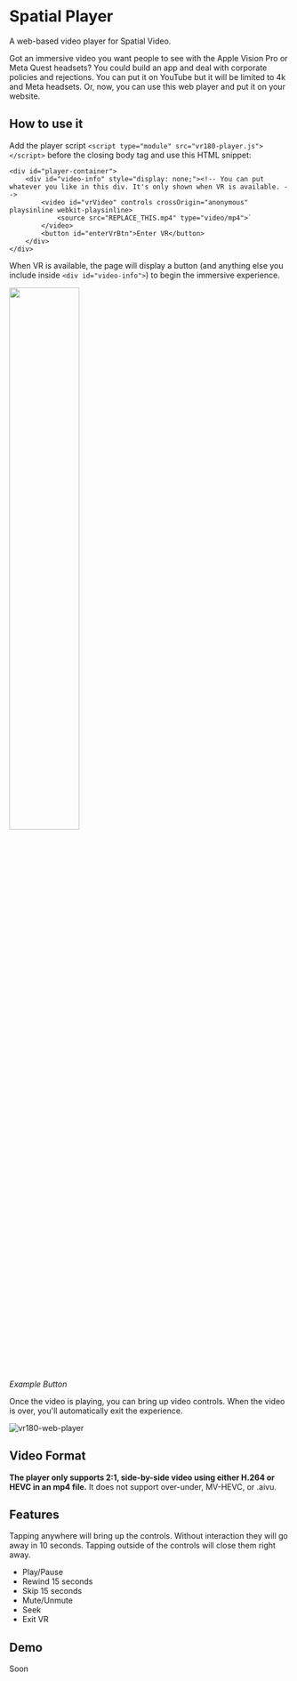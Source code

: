 # Spatial Player 
A web-based video player for Spatial Video.

Got an immersive video you want people to see with the Apple Vision Pro or Meta Quest headsets? You could build an app and deal with corporate policies and rejections. You can put it on YouTube but it will be limited to 4k and Meta headsets. Or, now, you can use this web player and put it on your website.

## How to use it
Add the player script `<script type="module" src="vr180-player.js"></script>` before the closing body tag and use this HTML snippet: 
```
<div id="player-container">
	<div id="video-info" style="display: none;"><!-- You can put whatever you like in this div. It's only shown when VR is available. -->
		<video id="vrVideo" controls crossOrigin="anonymous" playsinline webkit-playsinline>
			<source src="REPLACE_THIS.mp4" type="video/mp4">`
		</video>
		<button id="enterVrBtn">Enter VR</button>
	</div>
</div>
```
When VR is available, the page will display a button (and anything else you include inside `<div id="video-info">`) to begin the immersive experience. 

<img src="https://github.com/user-attachments/assets/05db6208-6d42-48fa-a0da-55de41f35e6d" width=50%>

*Example Button*

Once the video is playing, you can bring up video controls. When the video is over, you'll automatically exit the experience.

![vr180-web-player](https://github.com/user-attachments/assets/ac86dba9-add9-462e-9590-26abc5f20912)

## Video Format
**The player only supports 2:1, side-by-side video using either H.264 or HEVC in an mp4 file.** It does not support over-under, MV-HEVC, or .aivu.

## Features
Tapping anywhere will bring up the controls. Without interaction they will go away in 10 seconds. Tapping outside of the controls will close them right away.
- Play/Pause
- Rewind 15 seconds
- Skip 15 seconds
- Mute/Unmute
- Seek
- Exit VR

## Demo
Soon 
